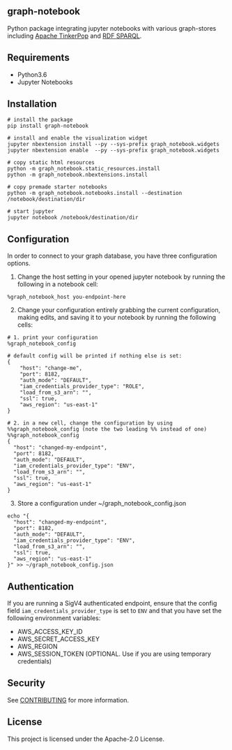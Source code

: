 ## graph-notebook

Python package integrating jupyter notebooks with various graph-stores including
[Apache TinkerPop](https://tinkerpop.apache.org/) and [RDF SPARQL](https://www.w3.org/TR/rdf-sparql-query/).

## Requirements
- Python3.6
- Jupyter Notebooks

## Installation

```
# install the package
pip install graph-notebook

# install and enable the visualization widget
jupyter nbextension install --py --sys-prefix graph_notebook.widgets
jupyter nbextension enable  --py --sys-prefix graph_notebook.widgets

# copy static html resources
python -m graph_notebook.static_resources.install
python -m graph_notebook.nbextensions.install

# copy premade starter notebooks
python -m graph_notebook.notebooks.install --destination /notebook/destination/dir  

# start jupyter
jupyter notebook /notebook/destination/dir
```

## Configuration

In order to connect to your graph database, you have three configuration options.

1. Change the host setting in your opened jupyter notebook by running the following in a notebook cell:

```
%graph_notebook_host you-endpoint-here
```

2. Change your configuration entirely grabbing the current configuration, making edits, and saving it to your notebook by running the following cells:

```
# 1. print your configuration
%graph_notebook_config

# default config will be printed if nothing else is set:
{
    "host": "change-me",
    "port": 8182,
    "auth_mode": "DEFAULT",
    "iam_credentials_provider_type": "ROLE",
    "load_from_s3_arn": "",
    "ssl": true,
    "aws_region": "us-east-1"
}

# 2. in a new cell, change the configuration by using %%graph_notebook_config (note the two leading %% instead of one)
%%graph_notebook_config
{
  "host": "changed-my-endpoint",
  "port": 8182,
  "auth_mode": "DEFAULT",
  "iam_credentials_provider_type": "ENV",
  "load_from_s3_arn": "",
  "ssl": true,
  "aws_region": "us-east-1"
}
```

3. Store a configuration under ~/graph_notebook_config.json
```
echo "{
  "host": "changed-my-endpoint",
  "port": 8182,
  "auth_mode": "DEFAULT",
  "iam_credentials_provider_type": "ENV",
  "load_from_s3_arn": "",
  "ssl": true,
  "aws_region": "us-east-1"
}" >> ~/graph_notebook_config.json
```

## Authentication

If you are running a SigV4 authenticated endpoint, ensure that the config field `iam_credentials_provider_type` is set 
to `ENV` and that you have set the following environment variables:

- AWS_ACCESS_KEY_ID
- AWS_SECRET_ACCESS_KEY
- AWS_REGION
- AWS_SESSION_TOKEN (OPTIONAL. Use if you are using temporary credentials) 
 

## Security

See [CONTRIBUTING](https://github.com/aws/graph-notebook/blob/main/CONTRIBUTING.md) for more information.

## License

This project is licensed under the Apache-2.0 License.

